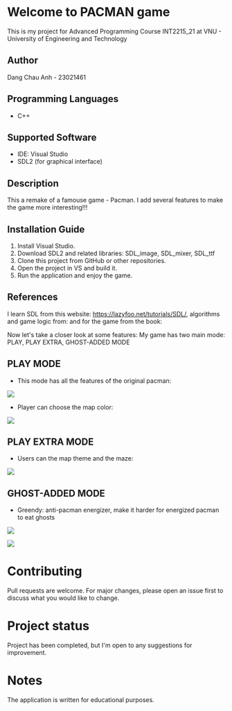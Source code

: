 
# Welcome to PACMAN game
This is my project for Advanced Programming Course INT2215_21 at VNU - University of Engineering and Technology

## Author
Dang Chau Anh - 23021461
## Programming Languages
- C++

## Supported Software
- IDE: Visual Studio
- SDL2 (for graphical interface)

## Description
This a remake of a famouse game - Pacman. I add several features to make the game more interesting!!!

## Installation Guide
1. Install Visual Studio.
2. Download SDL2 and related libraries: SDL_image, SDL_mixer, SDL_ttf
3. Clone this project from GitHub or other repositories.
4. Open the project in VS and build it.
5. Run the application and enjoy the game.

## References
I learn SDL from this website: https://lazyfoo.net/tutorials/SDL/, algorithms and game logic from: and  for the game from the book:

Now let's take a closer look at some features: My game has two main mode: PLAY, PLAY EXTRA, GHOST-ADDED MODE

## **PLAY MODE**

- This mode has all the features of the original pacman:

  
![](MY_PACMAN/Images/original_mode.png)
- Player can choose the map color:

  
![](MY_PACMAN/Images/play.gif)

## **PLAY EXTRA MODE**

- Users can the map theme and the maze:

  
![](MY_PACMAN/Images/play_extra.gif)
  
  
## **GHOST-ADDED MODE**
- Greendy: anti-pacman energizer, make it harder for energized pacman to eat ghosts
  
![](MY_PACMAN/Images/add_ghost(2).png)

![](MY_PACMAN/Images/add_ghost.png)



# Contributing
Pull requests are welcome. For major changes, please open an issue first to discuss what you would like to change.

# Project status
Project has been completed, but I'm open to any suggestions for improvement.

# Notes
The application is written for educational purposes.
